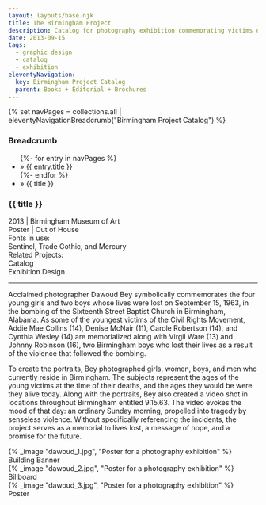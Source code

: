 ```yaml
---
layout: layouts/base.njk
title: The Birmingham Project
description: Catalog for photography exhibition commemorating victims of the 1963 16th St Baptist Church Bombing
date: 2013-09-15
tags:
  - graphic design
  - catalog
  - exhibition
eleventyNavigation:
  key: Birmingham Project Catalog
  parent: Books + Editorial + Brochures
---
```

{% set navPages = collections.all | eleventyNavigationBreadcrumb("Birmingham Project Catalog") %}
<div class="breadcrumb">
    <h3 class="visually-hidden">Breadcrumb</h3>
	<ul class="nav">
            {%- for entry in navPages %}
		<li class="nav-item"{% if entry.url == page.url %} class="active-breadcrumb"{% endif %}> » <a href="{{ entry.url }}">{{ entry.title }}</a></li>
  	    	{%- endfor %}
	    <li class="nav-item"><active-breadcrumb>» {{ title }}</active-breadcrumb></li>
	</ul>
</div>
<div class="container">
  <div class="row"></div>
	<div class="row">
		<div class="col-4 col-4-md col-4-lg">
			<h3>{{ title }}</h3>
		  <figcaption>2013 | Birmingham Museum of Art</figcaption>
      <figcaption>Poster | Out of House</figcaption>
      <figcaption>Fonts in use:</br>Sentinel, Trade Gothic, and Mercury</figcaption>
      <figcaption>Related Projects:</br>Catalog</br>Exhibition Design</figcaption>
			<hr>
		  <p>Acclaimed photographer Dawoud Bey symbolically commemorates the four young girls and two boys whose lives were lost on September 15, 1963, in the bombing of the Sixteenth Street Baptist Church in Birmingham, Alabama. As some of the youngest victims of the Civil Rights Movement, Addie Mae Collins (14), Denise McNair (11), Carole Robertson (14), and Cynthia Wesley (14) are memorialized along with Virgil Ware (13) and Johnny Robinson (16), two Birmingham boys who lost their lives as a result of the violence that followed the bombing.</p>
      <p>To create the portraits, Bey photographed girls, women, boys, and men who currently reside in Birmingham. The subjects represent the ages of the young victims at the time of their deaths, and the ages they would be were they alive today. Along with the portraits, Bey also created a video shot in locations throughout Birmingham entitled 9.15.63. The video evokes the mood of that day: an ordinary Sunday morning, propelled into tragedy by senseless violence. Without specifically referencing the incidents, the project serves as a memorial to lives lost, a message of hope, and a promise for the future.</p>
		</div>
    <div class="col"></div>
		<div class="col-6 col-6-md col-6-lg">
      {% _image "dawoud_1.jpg", "Poster for a photography exhibition" %}
      <figcaption>Building Banner</figcaption>
    </div>
	</div>
	<div class="row">
		<div class="col">
            {% _image "dawoud_2.jpg", "Poster for a photography exhibition" %}
            <figcaption>Billboard</figcaption>
        </div>
  	</div>
    <div class="row">
      <div class="col"></div>
      <div class="col-9 col-9-md col-9-lg">
        {% _image "dawoud_3.jpg", "Poster for a photography exhibition" %}
        <figcaption>Poster</figcaption>
      </div>
    </div>
</div>